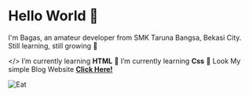 
# Hello World 👋

I'm Bagas, an amateur developer from SMK Taruna Bangsa, Bekasi City.  
Still learning, still growing 🚀


<!--
**BagasHtml/BagasHtml** is a ✨ _special_ ✨ repository because its `README.md` (this file) appears on your GitHub profile.

Here are some ideas to get you started:

- 🔭 I’m currently working on ...
- 🌱 I’m currently learning ...
- 👯 I’m looking to collaborate on ...
- 🤔 I’m looking for help with ...
- 💬 Ask me about ...
- 📫 How to reach me: ...
- 😄 Pronouns: ...
- ⚡ Fun fact: ...
--> 


</> I’m currently learning **HTML**
🌱 I’m currently learning **Css**
🚀 Look My simple Blog Website [**Click Here!**](https://blog-bagas.vercel.app/index.html)

![Eat](https://i.pinimg.com/originals/1c/ec/60/1cec60b076ed3e42a0a253548370a353.gif)
